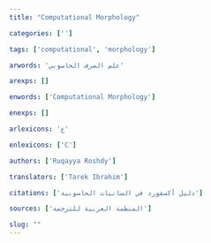 ```yaml
---
title: "Computational Morphology"

categories: ['']

tags: ['computational', 'morphology']

arwords: 'علم الصرف الحاسوبي'

arexps: []

enwords: ['Computational Morphology']

enexps: []

arlexicons: 'ع'

enlexicons: ['C']

authors: ['Ruqayya Roshdy']

translators: ['Tarek Ibrahim']

citations: ['دليل أكسفورد في السانيات الحاسوبية']

sources: ['المنظمة العربية للترجمة']

slug: ""
---
```

